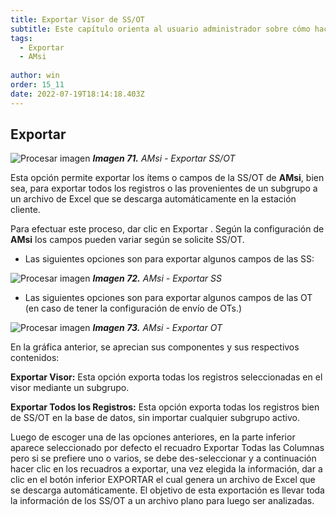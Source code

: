 ```yaml
---
title: Exportar Visor de SS/OT
subtitle: Este capítulo orienta al usuario administrador sobre cómo hacer uso de servicios como la función Exportar Visor de AMsi.
tags:
  - Exportar
  - AMsi
  
author: win
order: 15_11
date: 2022-07-19T18:14:18.403Z
---
```



## Exportar

![Procesar imagen](../../assets/images/cap12/chp12_img46_02.png)
_**Imagen 71.** AMsi - Exportar SS/OT_


Esta opción <span class="mdi mdi-download"></span> permite exportar los ítems o campos de la SS/OT de **AMsi**, bien sea, para exportar todos los registros o las provenientes de un subgrupo a un archivo de Excel que se descarga automáticamente en la estación cliente.

Para efectuar este proceso, dar clic en Exportar <span class="mdi mdi-download"></span>. Según la configuración de **AMsi** los campos pueden variar según se solicite SS/OT.

- Las siguientes opciones son para exportar algunos campos de las SS:

![Procesar imagen](../../assets/images/cap12/chp12_img47.png)
_**Imagen 72.** AMsi - Exportar SS_

- Las siguientes opciones son para exportar algunos campos de las OT (en caso de tener la configuración de envío de OTs.)

![Procesar imagen](../../assets/images/cap12/chp12_img48.png)
_**Imagen 73.** AMsi - Exportar OT_


En la gráfica anterior, se aprecian sus componentes y sus respectivos contenidos:

**Exportar Visor:** Esta opción exporta todas los registros seleccionadas en el visor mediante un subgrupo.

**Exportar Todos los Registros:** Esta opción exporta todas los registros bien de SS/OT en la base de datos, sin importar cualquier subgrupo activo.

Luego de escoger una de las opciones anteriores, en la parte inferior aparece seleccionado por defecto el recuadro <a class="btn cl-gray"><span class="mdi mdi-checkbox-blank-outline"></span> Exportar Todas las Columnas</a> pero si se prefiere uno o varios, se debe des-seleccionar y a continuación hacer clic en los recuadros a exportar, una vez elegida la información, dar a clic en el botón inferior 
<a class="btn bg-gray cl-black">EXPORTAR</a> el cual genera un archivo de Excel que se descarga automáticamente. El objetivo de esta exportación es llevar toda la información de los SS/OT a un archivo plano para luego ser analizadas.

